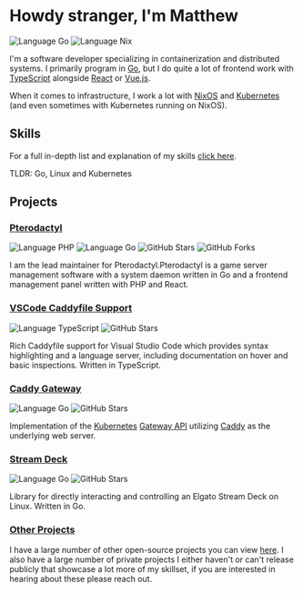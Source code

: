 # Howdy stranger, I'm Matthew

![Language Go](https://img.shields.io/badge/language-Go-00ADD8)
![Language Nix](https://img.shields.io/badge/language-Nix-7e7eff)

I'm a software developer specializing in containerization and distributed systems. I primarily program in [Go](https://go.dev), but I do quite a lot of frontend work with [TypeScript](https://www.typescriptlang.org/) alongside [React](https://react.dev/) or [Vue.js](https://vuejs.org/).

When it comes to infrastructure, I work a lot with [NixOS](https://nixos.org/) and [Kubernetes](https://kubernetes.io/) (and even sometimes with Kubernetes running on NixOS).

## Skills

For a full in-depth list and explanation of my skills [click here](https://github.com/matthewpi/matthewpi/blob/master/skills.md).

TLDR: Go, Linux and Kubernetes

## Projects

### [Pterodactyl](https://github.com/pterodactyl)

![Language PHP](https://img.shields.io/badge/language-PHP-4F5D95)
![Language Go](https://img.shields.io/badge/language-Go-00ADD8)
![GitHub Stars](https://img.shields.io/github/stars/pterodactyl/panel)
![GitHub Forks](https://img.shields.io/github/forks/pterodactyl/panel)

I am the lead maintainer for Pterodactyl.Pterodactyl is a game server management software with a system daemon written in Go and a frontend management panel written with PHP and React.

### [VSCode Caddyfile Support](https://github.com/caddyserver/vscode-caddyfile)

![Language TypeScript](https://img.shields.io/badge/language-TypeScript-358EF1)
![GitHub Stars](https://img.shields.io/github/stars/caddyserver/vscode-caddyfile)

Rich Caddyfile support for Visual Studio Code which provides syntax highlighting and a language server, including documentation on hover and basic inspections. Written in TypeScript.

### [Caddy Gateway](https://github.com/caddyserver/gateway)

![Language Go](https://img.shields.io/badge/language-Go-00ADD8)
![GitHub Stars](https://img.shields.io/github/stars/caddyserver/gateway)

Implementation of the [Kubernetes](https://kubernetes.io) [Gateway API](https://gateway-api.sigs.k8s.io/) utilizing [Caddy](https://caddyserver.com/) as the underlying web server.

### [Stream Deck](https://github.com/matthewpi/streamdeck)

![Language Go](https://img.shields.io/badge/language-Go-00ADD8)
![GitHub Stars](https://img.shields.io/github/stars/matthewpi/streamdeck)

Library for directly interacting and controlling an Elgato Stream Deck on Linux. Written in Go.

### [Other Projects](https://github.com/matthewpi?tab=repositories)

I have a large number of other open-source projects you can view [here](https://github.com/matthewpi?tab=repositories).  I also have a large number of private projects I either haven't or can't release publicly that showcase a lot more of my skillset, if you are interested in hearing about these please reach out.
